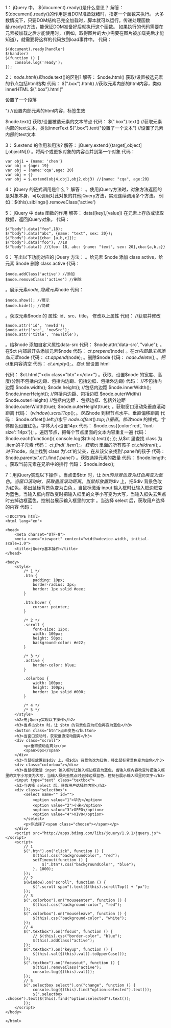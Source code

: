 1： jQuery 中， $(document).ready()是什么意思？
解答：
$(document).ready()的作用是当DOM准备就绪时，指定一个函数来执行。
大多数情况下，只要DOM结构已完全加载时，脚本就可以运行。传递处理函数给.ready()方法，能保证DOM准备好后就执行这个函数。
如果执行的代码需要在元素被加载之后才能使用时，（例如，取得图片的大小需要在图片被加载完后才能知道），就需要将这样的代码放到load事件中。
代码：
```
$(document).ready(handler)
$(handler)
$(function () {
    console.log('ready');
});
```
2： $node.html()和$node.text()的区别?
解答：
$node.html() 获取/设置被选元素的节点包括html结构
代码：
$(".box").html() //获取元素内部的html内容，类似innerHTML
$(".box").html("<p>设置了一个段落</p>") //设置内部元素的html内容，标签生效

$node.text() 获取/设置被选元素的文本节点
代码：
$(".box").text() //获取元素内部的text文本，类似innerText
$(".box").text("设置了一个文本") //设置了元素内部的text文本

3： $.extend 的作用和用法?
解答：
jQuery.extend({target[,object] [,objectN]})
。将两个或更多对象的内容合并到第一个对象
代码：
```
var obj1 = {name: 'chen'}
var obj = {age: 19}
var obj = {name:'cqa',age: 20}
var obj = {}
var obj = $.extend(obj4,obj1,obj2,obj3) //{name: "cqa", age:20}
```
4： jQuery 的链式调用是什么？
解答：
。使用jQuery方法时，对象方法返回的是对象本身，可以调用对此对象的其他jQuery方法，实现连续调用多个方法。
例如：$(this).siblings().removeClass('active')

5： jQuery 中 data 函数的作用
解答：
data([key],[value])
在元素上存放或读取数据，返回jQuery对象。
代码：
```
$("body").data("foo",18);
$("body").data("abc", {name: "text", sex: 20});
$("body").data({cba: [a,b,c]});
$("body").data("foo"); //18
$("body").data() //{foo: 18, abc: {name: "text", sex: 20},cba:{a,b,c}}
```
6：
写出以下功能对应的 jQuery 方法：
。给元素 $node 添加 class active，给元素 $node 删除 class active
代码：
```
$node.addClass('active') //添加
$node.removeClass('active') //删除
```
。展示元素$node, 隐藏元素$node
代码：
```
$node.show(); //展示
$node.hide(); //隐藏
```
。获取元素$node 的 属性: id、src、title， 修改以上属性
代码：
//获取并修改
```
$node.attr('id', 'newId');
$node.attr('src', 'newSrc');
$node.attr('title', 'newTitle');
```
。给$node 添加自定义属性data-src
代码：
$node.attr('data-src', "value");
。在$ct 内部最开头添加元素$node
代码：
$ct.prepend($node)
。在$ct 内部最末尾添加元素$node
代码：
$ct.append($node);
。删除$node
代码：
$node.delete();
。把$ct里内容清空
代码：
$ct.empty();
。在$ct 里设置 html <div class="btn"></div>
代码：
$ct.html("<div class="btn"></div>")
。获取、设置$node 的宽度、高度(分别不包括内边距、包括内边距、包括边框、包括外边距)
代码：
//不包括内边距
$node.width();
$node.height();
//包括内边距
$node.innerWidth();
$node.innerHeight();
//包括内边距、包括边框
$node.outerWidth()
$node.outerHeight()
//包括内边距 、包括边框、包括外边距
$node.outerWidth(true);
$node.outerHeight(true);
。获取窗口滚动条垂直滚动距离
代码：
$(window).scrollTop();
。获取$node 到根节点水平、垂直偏移距离
代码：
$node.offset().left;//水平
$node.offset().top; //垂直
。修改$node 的样式，字体颜色设置红色，字体大小设置14px
代码：
$node.css({color:'red', 'font-size':'14px'});
。遍历节点，把每个节点里面的文本内容重复一遍
代码：
$node.each(function(){
    console.log($(this).text());
});
从$ct 里查找 class 为 .item的子元素
代码：
$ct.find('.item');
。获取$ct 里面的所有孩子
$ct.children();
。对于$node，向上找到 class 为'.ct'的父亲，在从该父亲找到'.panel'的孩子
代码：
$node.parents('.ct').find('.panel')
。获取选择元素的数量
代码：
$node.length;
。获取当前元素在兄弟中的排行
代码：
$node.index();

7：用jQuery实现以下操作
。当点击$btn 时，让 $btn 的背景色变为红色再变为蓝色
。当窗口滚动时，获取垂直滚动距离
。当鼠标放置到$div 上，把$div 背景色改为红色，移出鼠标背景色变为白色
。当鼠标激活 input 输入框时让输入框边框变为蓝色，当输入框内容改变时把输入框里的文字小写变为大写，当输入框失去焦点时去掉边框蓝色，控制台展示输入框里的文字
。当选择 select 后，获取用户选择的内容
代码：
```
<!DOCTYPE html>
<html lang="en">

<head>
    <meta charset="UTF-8">
    <meta name="viewport" content="width=device-width, initial-scale=1.0">
    <title>jQuery基本操作</title>
</head>

<body>
    <style>
        /* 1 */
        .btn {
            padding: 10px;
            border-radius: 3px;
            border: 1px solid #eee;
        }

        .btn:hover {
            cursor: pointer;
        }

        /* 2 */
        .scroll {
            font-size: 12px;
            width: 100px;
            height: 50px;
            background-color: #e22;
        }

        /* 3 */
        .active {
            border-color: blue;
        }

        .colorbox {
            width: 100px;
            height: 100px;
            border: 1px solid #000;
        }

        /* 4 */
        /* 5 */
    </style>
    <h2>用jQuery实现以下操作</h2>
    <h3>当点击$btn 时，让 $btn 的背景色变为红色再变为蓝色</h3>
    <button class="btn">点击变色</button>
    <h3>当窗口滚动时，获取垂直滚动距离</h3>
    <div class="scroll">
        <p>垂直滚动距离为</p>
        <span>0px</span>
    </div>
    <h3>当鼠标放置到$div 上，把$div 背景色改为红色，移出鼠标背景色变为白色</h3>
    <div class="colorbox"></div>
    <h3>当鼠标激活 input 输入框时让输入框边框变为蓝色，当输入框内容改变时把输入框里的文字小写变为大写，当输入框失去焦点时去掉边框蓝色，控制台展示输入框里的文字</h3>
    <input type="text" class="textbox">
    <h3>当选择 select 后，获取用户选择的内容</h3>
    <div class="selectbox">
        <select name="" id="">
            <option value="1">华为</option>
            <option value="2">小米</option>
            <option value="3">OPPO</option>
            <option value="4">VIVO</option>
        </select>
        <p>你选择了<span class="choose"></span></p>
    </div>
    <script src="http://apps.bdimg.com/libs/jquery/1.9.1/jquery.js"></script>
    <script>
        // 1
        $(".btn").on("click", function () {
            $(this).css("backgroundColor", "red");
            setTimeout(function () {
                $(".btn").css("backgroundColor", "blue");
            }, 1000);
        });
        // 2
        $(window).on("scroll", function () {
            $(".scroll span").text($(this).scrollTop() + "px");
        });
        // 3
        $(".colorbox").on("mouseenter", function () {
            $(this).css("background-color", "red");
        });
        $(".colorbox").on("mouseleave", function () {
            $(this).css("background-color", "white");
        });
        // 4
        $(".textbox").on("focus", function () {
            // $(this).css("border-color", "blue");
            $(this).addClass("active");
        });
        $(".textbox").on("keyup", function () {
            $(this).val($(this).val().toUpperCase());
        });
        $(".textbox").on("focusout", function () {
            $(this).removeClass("active");
            console.log($(this).val());
        });
        // 5
        $(".selectbox select").on("change", function () {
            console.log($(this).find("option:selected").text());
            $(".selectbox .choose").text($(this).find("option:selected").text());
        });
    </script>
</body>

</html>
```